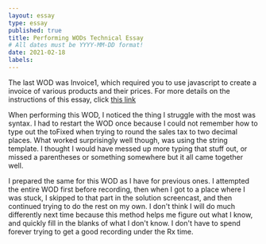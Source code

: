 ```yaml
---
layout: essay
type: essay
published: true
title: Performing WODs Technical Essay
# All dates must be YYYY-MM-DD format!
date: 2021-02-18
labels:
---
```


The last WOD was Invoice1, which required you to use javascript to create a invoice of various products and their prices. For more details on the instructions of this essay, click <a href="https://dport96.github.io/ITM352/morea/060.expressions-operators/experience-preparing-for-WOD.html">this link</a>


When performing this WOD, I noticed the thing I struggle with the most was syntax. I had to restart the WOD once because I could not remember how to type out the toFixed when trying to round the sales tax to two decimal places. What worked surprisingly well though, was using the string template. I thought I would have messed up more typing that stuff out, or missed a parentheses or something somewhere but it all came together well.

I prepared the same for this WOD as I have for previous ones. I attempted the entire WOD first before recording, then when I got to a place where I was stuck, I skipped to that part in the solution screencast, and then continued trying to do the rest on my own. I don't think I will do much differently next time because this method helps me figure out what I know, and quickly fill in the blanks of what I don't know. I don't have to spend forever trying to get a good recording under the Rx time.

